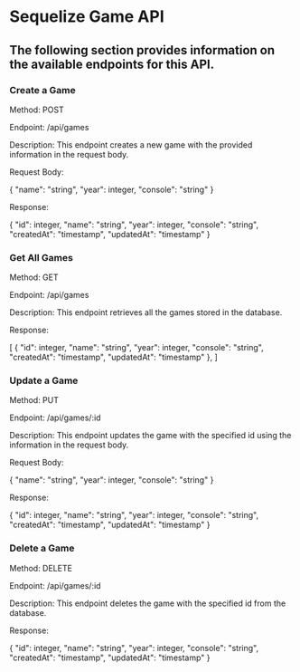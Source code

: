 # Sequelize Game API

## The following section provides information on the available endpoints for this API.

### Create a Game

Method: POST

Endpoint: /api/games

Description: This endpoint creates a new game with the provided information in the request body.

Request Body:

{
"name": "string",
"year": integer,
"console": "string"
}

Response:

{
"id": integer,
"name": "string",
"year": integer,
"console": "string",
"createdAt": "timestamp",
"updatedAt": "timestamp"
}

### Get All Games

Method: GET

Endpoint: /api/games

Description: This endpoint retrieves all the games stored in the database.

Response:

[
{
"id": integer,
"name": "string",
"year": integer,
"console": "string",
"createdAt": "timestamp",
"updatedAt": "timestamp"
},
]

### Update a Game

Method: PUT

Endpoint: /api/games/:id

Description: This endpoint updates the game with the specified id using the information in the request body.

Request Body:

{
"name": "string",
"year": integer,
"console": "string"
}

Response:

{
"id": integer,
"name": "string",
"year": integer,
"console": "string",
"createdAt": "timestamp",
"updatedAt": "timestamp"
}

### Delete a Game
Method: DELETE

Endpoint: /api/games/:id

Description: This endpoint deletes the game with the specified id from the database.

Response:

{
"id": integer,
"name": "string",
"year": integer,
"console": "string",
"createdAt": "timestamp",
"updatedAt": "timestamp"
}